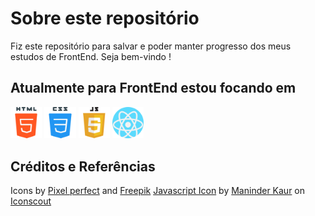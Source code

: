 # Sobre este repositório

<p> 
  Fiz este repositório para salvar e poder manter progresso dos meus estudos de FrontEnd. Seja bem-vindo ! 
</p>


## Atualmente para FrontEnd estou focando em 

 <a href=""><img src="./sources/html5.png" width="10%" /></a>
 <a href=""><img src="./sources/css.png" width="10%" /></a> 
 <a href=""><img src="./sources/javascript.png" width="10%"></a>
 <a href=""><img src="./sources/react.png" width="10%"></a>
 
 
## Créditos e Referências
Icons by <a href="https://www.flaticon.com/authors/pixel-perfect" title="Pixel perfect">Pixel perfect</a> and <a href="https://www.flaticon.com/authors/freepik" title="Freepik">Freepik</a>
<a href="https://iconscout.com/icons/javascript" target="_blank">Javascript Icon</a> by <a href="https://iconscout.com/contributors/maninderkaur">Maninder Kaur</a> on <a href="https://iconscout.com">Iconscout</a>
